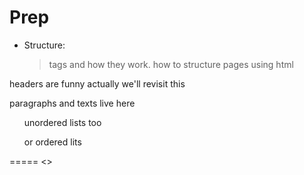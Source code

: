 # Prep

* Structure:
  > tags and how they work. how to structure pages using html

<html>
  <head>
  <title>
  </title>
  </head>
  <body>
  <h>headers are funny actually we'll revisit this</h>
  <p>paragraphs and texts live here</p>
  <ul>unordered lists too</ul>
  <ol>or ordered lits</ol>
  </body>
</html>

===== <>